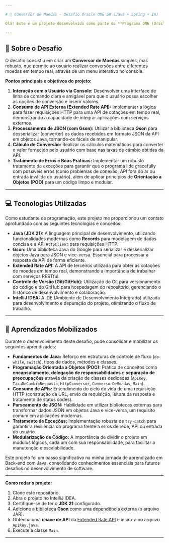 ```yaml
---

# 🚀 Conversor de Moedas - Desafio Oracle ONE G8 (Java + Spring + IA)

Olá! Este é um projeto desenvolvido como parte do **Programa ONE (Oracle Next Education)**, na **Turma G8 Back-end - JAVA + Spring + IA**. O objetivo principal foi colocar em prática conceitos fundamentais de Java, explorando a integração com APIs externas e a manipulação de dados para construir uma aplicação funcional de console.

---
```


## 🎯 Sobre o Desafio

O desafio consistiu em criar um **Conversor de Moedas** simples, mas robusto, que permite ao usuário realizar conversões entre diferentes moedas em tempo real, através de um menu interativo no console.

**Pontos principais e objetivos do projeto:**

1.  **Interação com o Usuário via Console:** Desenvolver uma interface de linha de comando clara e amigável para que o usuário possa escolher as opções de conversão e inserir valores.
2.  **Consumo de API Externa (Extended Rate API):** Implementar a lógica para fazer requisições HTTP para uma API de cotações em tempo real, demonstrando a capacidade de integrar aplicações com serviços externos.
3.  **Processamento de JSON (com Gson):** Utilizar a biblioteca **Gson** para desserializar (converter) os dados recebidos em formato JSON da API em objetos Java, tornando-os fáceis de manipular.
4.  **Cálculo de Conversão:** Realizar os cálculos matemáticos para converter o valor fornecido pelo usuário com base nas taxas de câmbio obtidas da API.
5.  **Tratamento de Erros e Boas Práticas:** Implementar um robusto tratamento de exceções para garantir que o programa lide gracefully com possíveis erros (como problemas de conexão, API fora do ar ou entrada inválida do usuário), além de aplicar princípios de **Orientação a Objetos (POO)** para um código limpo e modular.

---

## 💻 Tecnologias Utilizadas

Como estudante de programação, este projeto me proporcionou um contato aprofundado com as seguintes tecnologias e conceitos:

* **Java (JDK 21):** A linguagem principal de desenvolvimento, utilizando funcionalidades modernas como **Records** para modelagem de dados concisa e a API `HttpClient` para requisições HTTP.
* **Gson:** Uma biblioteca Java do Google para serializar e desserializar objetos Java para JSON e vice-versa. Essencial para processar a resposta da API de forma eficiente.
* **Extended Rate API:** A API de terceiros utilizada para obter as cotações de moedas em tempo real, demonstrando a importância de trabalhar com serviços RESTful.
* **Controle de Versão (Git/GitHub):** Utilização do Git para versionamento do código e do GitHub para hospedagem do repositório, gerenciando o histórico de desenvolvimento e colaboração.
* **IntelliJ IDEA:** A IDE (Ambiente de Desenvolvimento Integrado) utilizada para desenvolvimento e depuração do projeto, otimizando o fluxo de trabalho.

---

## 🧠 Aprendizados Mobilizados

Durante o desenvolvimento deste desafio, pude consolidar e mobilizar os seguintes aprendizados:

* **Fundamentos de Java:** Reforço em estruturas de controle de fluxo (`do-while`, `switch`), tipos de dados, métodos e classes.
* **Programação Orientada a Objetos (POO):** Prática de conceitos como **encapsulamento**, **delegação de responsabilidades** e **separação de preocupações** através da criação de classes dedicadas (`ApiKey`, `TaxaDeCambioResposta`, `HttpConversor`, `ConversorDeMoedas`, `Main`).
* **Consumo de APIs:** Entendimento do ciclo de vida de uma requisição HTTP (construção da URL, envio da requisição, leitura da resposta e tratamento de status codes).
* **Parseamento de JSON:** Habilidade em utilizar bibliotecas externas para transformar dados JSON em objetos Java e vice-versa, um requisito comum em aplicações modernas.
* **Tratamento de Exceções:** Implementação robusta de `try-catch` para garantir a resiliência do programa frente a erros de rede, API ou entrada do usuário.
* **Modularização de Código:** A importância de dividir o projeto em módulos lógicos, cada um com sua responsabilidade, para facilitar a manutenção e escalabilidade.

Este projeto foi um passo significativo na minha jornada de aprendizado em Back-end com Java, consolidando conhecimentos essenciais para futuros desafios no desenvolvimento de software.

---

**Como rodar o projeto:**

1.  Clone este repositório.
2.  Abra o projeto no IntelliJ IDEA.
3.  Certifique-se de ter o **JDK 21** configurado.
4.  Adicione a biblioteca **Gson** como uma dependência externa (o arquivo JAR).
5.  Obtenha uma **chave de API** da [Extended Rate API](https://www.exchangerate-api.com/) e insira-a no arquivo `ApiKey.java`.
6.  Execute a classe `Main`.

---
